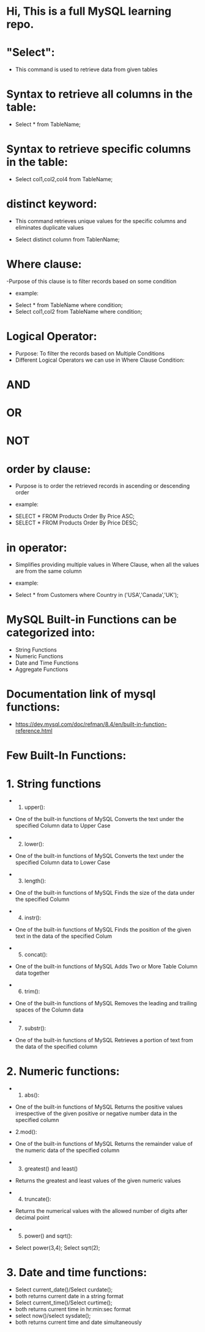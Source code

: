 # Hi, This is a full MySQL learning repo.

# "Select":
- This command is used to retrieve data from given tables
  
# Syntax to retrieve all columns in the table:
- Select * from TableName;

# Syntax to retrieve specific columns in the table:
- Select col1,col2,col4 from TableName;

# distinct keyword:
- This command retrieves unique values for the specific columns and eliminates duplicate values

- Select distinct column from TablenName;
# Where clause:
-Purpose of this clause is to filter records based on some condition

* example:
-  Select * from TableName where condition;
-  Select col1,col2 from TableName where condition;

# Logical Operator:
- Purpose: To filter the records based on Multiple Conditions
- Different Logical Operators we can use in Where Clause Condition:
# AND
# OR
# NOT

# order by clause:
-  Purpose is to order the retrieved records in ascending or descending order

* example:
-  SELECT * FROM Products Order By Price ASC;
-  SELECT * FROM Products Order By Price DESC;

# in operator:
-  Simplifies providing multiple values in Where Clause, when all the values are from the same column

* example:
-  Select * from Customers where Country in ('USA','Canada','UK');

# MySQL Built-in Functions can be categorized into:
- String Functions
- Numeric Functions
- Date and Time Functions
- Aggregate Functions

# Documentation link of mysql functions:
- https://dev.mysql.com/doc/refman/8.4/en/built-in-function-reference.html
  
# Few Built-In Functions:
# 1. String functions

- 1. upper():
- One of the built-in functions of MySQL 
Converts the text under the specified Column data to Upper Case

- 2. lower():
- One of the built-in functions of MySQL 
Converts the text under the specified Column data to Lower Case

- 3. length():
- One of the built-in functions of MySQL 
Finds the size of the data under the specified Column

- 4. instr():
- One of the built-in functions of MySQL 
Finds the position of the given text in the data of the specified Colum

- 5. concat():
- One of the built-in functions of MySQL 
Adds Two or More Table Column data together

-  6. trim():
-  One of the built-in functions of MySQL 
Removes the leading and trailing spaces of the Column data

- 7. substr():
- One of the built-in functions of MySQL 
Retrieves a portion of text from the data of the specified column

# 2. Numeric functions:
- 1. abs():
- One of the built-in functions of MySQL
Returns the positive values irrespective of the given positive or negative number data in the specified column

- 2.mod():
- One of the built-in functions of MySQL
Returns the remainder value of the numeric data of the specified column

- 3. greatest() and least()
- Returns the greatest and least values of the given numeric values

- 4. truncate():
- Returns the numerical values with the allowed number of digits after decimal point

- 5. power() and sqrt():
- Select power(3,4);
Select sqrt(2);

# 3. Date and time functions:
- Select current_date()/Select curdate();
- both returns current date in a string format
- Select current_time()/Select curtime();
- both returns current time in hr:min:sec format
- select now()/select sysdate();
- both returns current time and date simultaneously
  
